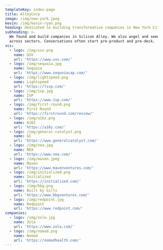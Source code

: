 ```yaml
---
templateKey: index-page
title: AlleyCorp
image: /img/new-york.jpeg
kevin: /img/kevin-ryan.png
heading: Dedicated to building transformative companies in New York City.
subheading: >-
  We found and build companies in Silicon Alley. We also angel and seed invest
  across sectors. Conversations often start pre-product and pre-deck.
vcs:
  - logo: /img/usv.png
    name: USV
    url: 'https://www.usv.com/'
  - logo: /img/sequoia.jpg
    name: Sequoia
    url: 'https://www.sequoiacap.com/'
  - logo: /img/lightspeed.png
    name: Lightspeed
    url: 'https://lsvp.com/'
  - logo: /img/ivp.jpg
    name: IVP
    url: 'https://www.ivp.com/'
  - logo: /img/first-round.png
    name: First Round
    url: 'https://firstround.com/review/'
  - logo: /img/a16z.png
    name: A16Z
    url: 'https://a16z.com/'
  - logo: /img/general-catalyst.png
    name: GC
    url: 'https://www.generalcatalyst.com/'
  - logo: /img/nea.jpg
    name: NEA
    url: 'https://www.nea.com/'
  - logo: /img/maven.jpeg
    name: Maven
    url: 'https://www.mavenventures.com/'
  - logo: /img/initialized.png
    name: Initialized
    url: 'https://initialized.com/'
  - logo: /img/bbg.png
    name: Built by Girls
    url: 'https://www.bbgventures.com/'
  - logo: /img/redpoint.jpg
    name: Redpoint
    url: 'https://www.redpoint.com/'
companies:
  - logo: /img/zolo.jpg
    name: Zola
    url: 'https://www.zola.com/'
  - logo: /img/nomad.png
    name: Nomad
    url: 'https://nomadhealth.com/'
---
```


